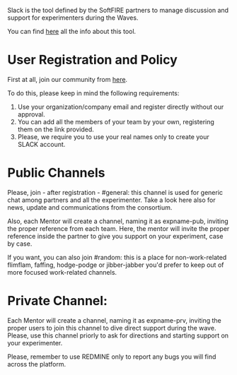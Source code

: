 Slack is the tool defined by the SoftFIRE partners to manage discussion and support for experimenters during the Waves.

You can find [here](https://slack.com/is) all the info about this tool.

# User Registration and Policy

First at all, join our community from [here](https://softfire-slacking.herokuapp.com/).

To do this, please keep in mind the following requirements:

1. Use your organization/company email and register directly without our approval.
2. You can add all the members of your team by your own, registering them on the link provided.
3. Please, we require you to use your real names only to create your SLACK account.

# Public Channels

Please, join - after registration - #general: this channel is used for generic chat among partners and all the experimenter. Take a look here also for news, update and communications from the consortium.

Also, each Mentor will create a channel, naming it as expname-pub, inviting the proper reference from each team. Here, the mentor will invite the proper reference inside the partner to give you support on your experiment, case by case.

If you want, you can also join #random: this is a place for non-work-related flimflam, faffing, hodge-podge or jibber-jabber you'd prefer to keep out of more focused work-related channels.

# Private Channel:

Each Mentor will create a channel, naming it as expname-prv, inviting the proper users to join this channel to dive direct support during the wave. Please, use this channel priorly to ask for directions and starting support on your experimenter.

Please, remember to use REDMINE only to report any bugs you will find across the platform.
